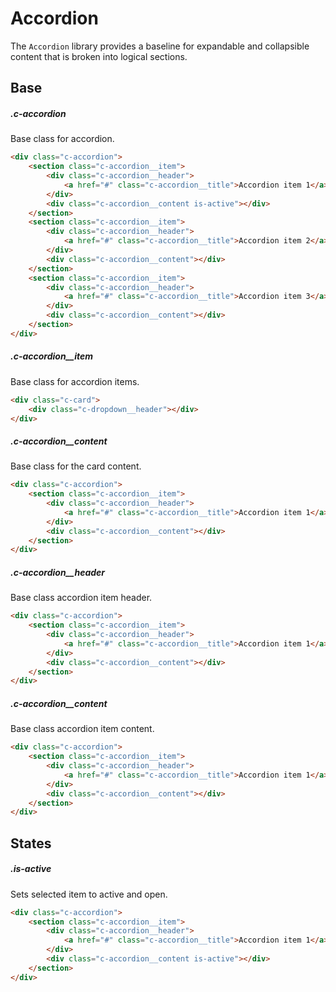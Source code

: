 # Accordion

The `Accordion` library provides a baseline for expandable and collapsible content that is broken into logical sections.

## Base

##### .c-accordion

Base class for accordion.

```html
<div class="c-accordion">
	<section class="c-accordion__item">
		<div class="c-accordion__header">
			<a href="#" class="c-accordion__title">Accordion item 1</a>
		</div>
		<div class="c-accordion__content is-active"></div>
	</section>
	<section class="c-accordion__item">
		<div class="c-accordion__header">
			<a href="#" class="c-accordion__title">Accordion item 2</a>
		</div>
		<div class="c-accordion__content"></div>
	</section>
	<section class="c-accordion__item">
		<div class="c-accordion__header">
			<a href="#" class="c-accordion__title">Accordion item 3</a>
		</div>
		<div class="c-accordion__content"></div>
	</section>
</div>   
```

##### .c-accordion__item

Base class for accordion items.

```html
<div class="c-card">
	<div class="c-dropdown__header"></div>
</div>   
```

##### .c-accordion__content

Base class for the card content.

```html
<div class="c-accordion">
	<section class="c-accordion__item">
		<div class="c-accordion__header">
			<a href="#" class="c-accordion__title">Accordion item 1</a>
		</div>
		<div class="c-accordion__content"></div>
	</section>
</div>   
```

##### .c-accordion__header

Base class accordion item header.

```html
<div class="c-accordion">
	<section class="c-accordion__item">
		<div class="c-accordion__header">
			<a href="#" class="c-accordion__title">Accordion item 1</a>
		</div>
		<div class="c-accordion__content"></div>
	</section>
</div>   
```

##### .c-accordion__content

Base class accordion item content.

```html
<div class="c-accordion">
	<section class="c-accordion__item">
		<div class="c-accordion__header">
			<a href="#" class="c-accordion__title">Accordion item 1</a>
		</div>
		<div class="c-accordion__content"></div>
	</section>
</div>   
```

## States


##### .is-active

Sets selected item to active and open.

```html
<div class="c-accordion">
	<section class="c-accordion__item">
		<div class="c-accordion__header">
			<a href="#" class="c-accordion__title">Accordion item 1</a>
		</div>
		<div class="c-accordion__content is-active"></div>
	</section>
</div>    
```
